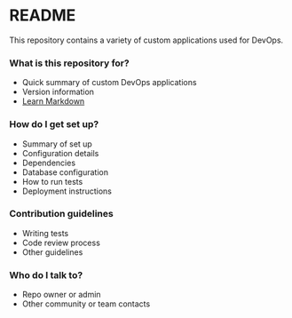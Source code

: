 # README #

This repository contains a variety of custom applications used for DevOps.

### What is this repository for? ###

* Quick summary of custom DevOps applications
* Version information
* [Learn Markdown](https://bitbucket.org/tutorials/markdowndemo)

### How do I get set up? ###

* Summary of set up
* Configuration details
* Dependencies
* Database configuration
* How to run tests
* Deployment instructions

### Contribution guidelines ###

* Writing tests
* Code review process
* Other guidelines

### Who do I talk to? ###

* Repo owner or admin
* Other community or team contacts